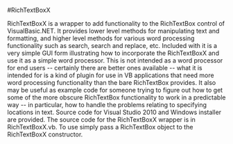 #RichTextBoxX

RichTextBoxX is a wrapper to add functionality to the RichTextBox control of VisualBasic.NET. It provides lower level methods for manipulating text and formatting, and higher level methods for various word processing functionality such as search, search and replace, etc. Included with it is a very simple GUI form illustrating how to incorporate the RichTextBoxX and use it as a simple word processor. This is not intended as a word processor for end users -- certainly there are better ones available -- what it is intended for is a kind of plugin for use in VB applications that need more word processing functionality than the bare RichTextBox provides. It also may be useful as example code for someone trying to figure out how to get some of the more obscure RichTextBox functionality to work in a predictable way -- in particular, how to handle the problems relating to specifying locations in text. Source code for Visual Studio 2010 and Windows installer are provided.
The source code for the RichTextBoxX wrapper is in RichTextBoxX.vb. To use simply pass a RichTextBox object to the RichTextBoxX constructor.